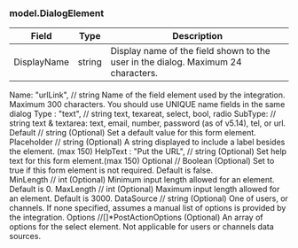 ### model.DialogElement

|Field|Type|Description|
|-|-|-|
|DisplayName|string|Display name of the field shown to the user in the dialog. Maximum 24 characters.|


Name: "urlLink",  				// string				Name of the field element used by the integration. Maximum 300 characters. You should use UNIQUE name fields in the same dialog
Type : "text", 				// string				text, texareat, select, bool, radio
SubType:     				// string				text & textarea:	text, email, number, password (as of v5.14), tel, or url.
Default     				// string				(Optional) Set a default value for this form element. 
Placeholder        // string				(Optional) A string displayed to include a label besides the element. (max 150)
HelpText : "Put the URL",	// string 				(Optional) Set help text for this form element.(max 150)
Optional    				// Boolean				(Optional) Set to true if this form element is not required. Default is false.		
MinLength   				// int      			(Optional) Minimum input length allowed for an element. Default is 0.
MaxLength					// int					(Optional) Maximum input length allowed for an element. Default is 3000.
DataSource  				// string 				(Optional) One of users, or channels. If none specified, assumes a manual list of options is provided by the integration.
Options     				//[]*PostActionOptions	(Optional) An array of options for the select element. Not applicable for users or channels data sources.
